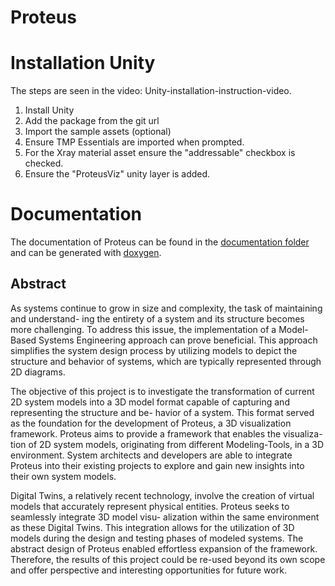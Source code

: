 ﻿# Proteus

# Installation Unity

The steps are seen in the video: Unity-installation-instruction-video.

1. Install Unity
2. Add the package from the git url
3. Import the sample assets (optional)
4. Ensure TMP Essentials are imported when prompted.
5. For the Xray material asset ensure the "addressable" checkbox is checked.
6. Ensure the "ProteusViz" unity layer is added.


# Documentation
The documentation of Proteus can be found in the [documentation folder](/Documentation) and can be generated with [doxygen](https://www.doxygen.nl/).

## Abstract
As systems continue to grow in size and complexity, the task of maintaining and understand- ing the entirety of a system and its structure becomes more challenging. To address this issue, the implementation of a Model-Based Systems Engineering approach can prove beneficial. This approach simplifies the system design process by utilizing models to depict the structure and behavior of systems, which are typically represented through 2D diagrams.

The objective of this project is to investigate the transformation of current 2D system models into a 3D model format capable of capturing and representing the structure and be- havior of a system. This format served as the foundation for the development of Proteus, a 3D visualization framework. Proteus aims to provide a framework that enables the visualiza- tion of 2D system models, originating from different Modeling-Tools, in a 3D environment. System architects and developers are able to integrate Proteus into their existing projects to explore and gain new insights into their own system models.

Digital Twins, a relatively recent technology, involve the creation of virtual models that accurately represent physical entities. Proteus seeks to seamlessly integrate 3D model visu- alization within the same environment as these Digital Twins. This integration allows for the utilization of 3D models during the design and testing phases of modeled systems.
The abstract design of Proteus enabled effortless expansion of the framework. Therefore, the results of this project could be re-used beyond its own scope and offer perspective and interesting opportunities for future work.
